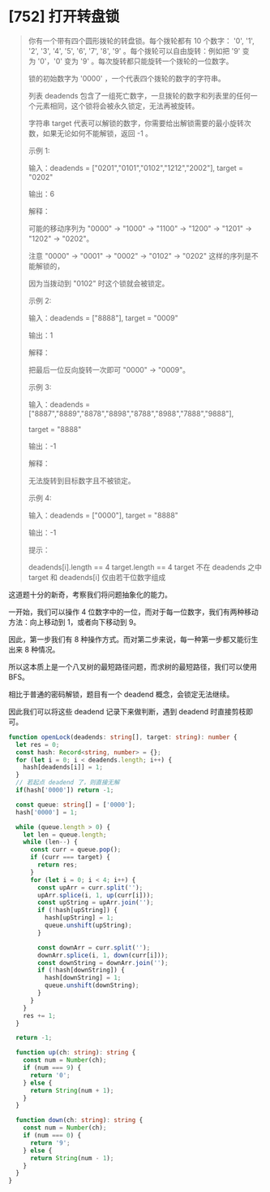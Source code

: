 # [752] 打开转盘锁

> 你有一个带有四个圆形拨轮的转盘锁。每个拨轮都有 10 个数字： '0', '1', '2', '3', '4', '5', '6', '7', '8', '9' 。每个拨轮可以自由旋转：例如把 '9' 变为 '0'，'0' 变为 '9' 。每次旋转都只能旋转一个拨轮的一位数字。
>
> 锁的初始数字为 '0000' ，一个代表四个拨轮的数字的字符串。
>
> 列表 deadends 包含了一组死亡数字，一旦拨轮的数字和列表里的任何一个元素相同，这个锁将会被永久锁定，无法再被旋转。
>
> 字符串 target 代表可以解锁的数字，你需要给出解锁需要的最小旋转次数，如果无论如何不能解锁，返回 -1 。
>
> 示例 1:
>
> 输入：deadends = ["0201","0101","0102","1212","2002"], target = "0202"
>
> 输出：6
>
> 解释：
>
> 可能的移动序列为 "0000" -> "1000" -> "1100" -> "1200" -> "1201" -> "1202" -> "0202"。
>
> 注意 "0000" -> "0001" -> "0002" -> "0102" -> "0202" 这样的序列是不能解锁的，
>
> 因为当拨动到 "0102" 时这个锁就会被锁定。
>
> 示例 2:
>
> 输入：deadends = ["8888"], target = "0009"
>
> 输出：1
>
> 解释：
>
> 把最后一位反向旋转一次即可 "0000" -> "0009"。
>
> 示例 3:
>
> 输入：deadends = ["8887","8889","8878","8898","8788","8988","7888","9888"],
>
> target = "8888"
>
> 输出：-1
>
> 解释：
>
> 无法旋转到目标数字且不被锁定。
>
> 示例 4:
>
> 输入：deadends = ["0000"], target = "8888"
>
> 输出：-1
>
> 提示：
>
> deadends[i].length == 4
> target.length == 4
> target 不在 deadends 之中
> target 和 deadends[i] 仅由若干位数字组成

这道题十分的新奇，考察我们将问题抽象化的能力。

一开始，我们可以操作 4 位数字中的一位，而对于每一位数字，我们有两种移动方法：向上移动到 1，或者向下移动到 9。

因此，第一步我们有 8 种操作方式。而对第二步来说，每一种第一步都又能衍生出来 8 种情况。

所以这本质上是一个八叉树的最短路径问题，而求树的最短路径，我们可以使用 BFS。

相比于普通的密码解锁，题目有一个 deadend 概念，会锁定无法继续。

因此我们可以将这些 deadend 记录下来做判断，遇到 deadend 时直接剪枝即可。

```ts
function openLock(deadends: string[], target: string): number {
  let res = 0;
  const hash: Record<string, number> = {};
  for (let i = 0; i < deadends.length; i++) {
    hash[deadends[i]] = 1;
  }
  // 若起点 deadend 了，则直接无解
  if(hash['0000']) return -1;

  const queue: string[] = ['0000'];
  hash['0000'] = 1;

  while (queue.length > 0) {
    let len = queue.length;
    while (len--) {
      const curr = queue.pop();
      if (curr === target) {
        return res;
      }
      for (let i = 0; i < 4; i++) {
        const upArr = curr.split('');
        upArr.splice(i, 1, up(curr[i]));
        const upString = upArr.join('');
        if (!hash[upString]) {
          hash[upString] = 1;
          queue.unshift(upString);
        }

        const downArr = curr.split('');
        downArr.splice(i, 1, down(curr[i]));
        const downString = downArr.join('');
        if (!hash[downString]) {
          hash[downString] = 1;
          queue.unshift(downString);
        }
      }
    }
    res += 1;
  }

  return -1;

  function up(ch: string): string {
    const num = Number(ch);
    if (num === 9) {
      return '0';
    } else {
      return String(num + 1);
    }
  }

  function down(ch: string): string {
    const num = Number(ch);
    if (num === 0) {
      return '9';
    } else {
      return String(num - 1);
    }
  }
}
```

